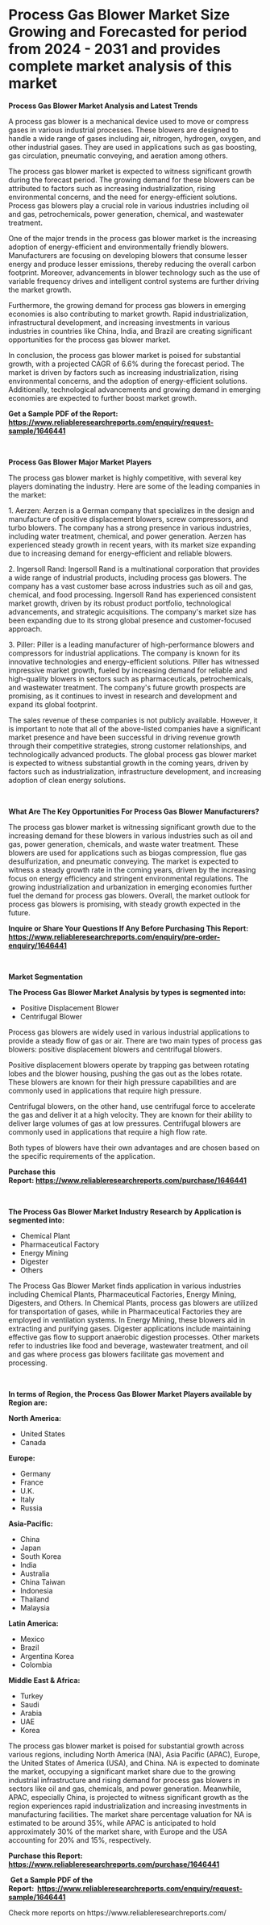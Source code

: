 <p><h1>Process Gas Blower Market Size Growing and Forecasted for period from 2024 - 2031 and provides complete market analysis of this market</h1></p><p><strong>Process Gas Blower Market Analysis and Latest Trends</strong></p>
<p><p>A process gas blower is a mechanical device used to move or compress gases in various industrial processes. These blowers are designed to handle a wide range of gases including air, nitrogen, hydrogen, oxygen, and other industrial gases. They are used in applications such as gas boosting, gas circulation, pneumatic conveying, and aeration among others.</p><p>The process gas blower market is expected to witness significant growth during the forecast period. The growing demand for these blowers can be attributed to factors such as increasing industrialization, rising environmental concerns, and the need for energy-efficient solutions. Process gas blowers play a crucial role in various industries including oil and gas, petrochemicals, power generation, chemical, and wastewater treatment.</p><p>One of the major trends in the process gas blower market is the increasing adoption of energy-efficient and environmentally friendly blowers. Manufacturers are focusing on developing blowers that consume lesser energy and produce lesser emissions, thereby reducing the overall carbon footprint. Moreover, advancements in blower technology such as the use of variable frequency drives and intelligent control systems are further driving the market growth.</p><p>Furthermore, the growing demand for process gas blowers in emerging economies is also contributing to market growth. Rapid industrialization, infrastructural development, and increasing investments in various industries in countries like China, India, and Brazil are creating significant opportunities for the process gas blower market.</p><p>In conclusion, the process gas blower market is poised for substantial growth, with a projected CAGR of 6.6% during the forecast period. The market is driven by factors such as increasing industrialization, rising environmental concerns, and the adoption of energy-efficient solutions. Additionally, technological advancements and growing demand in emerging economies are expected to further boost market growth.</p></p>
<p><strong>Get a Sample PDF of the Report:&nbsp; <a href="https://www.reliableresearchreports.com/enquiry/request-sample/1646441">https://www.reliableresearchreports.com/enquiry/request-sample/1646441</a></strong></p>
<p>&nbsp;</p>
<p><strong>Process Gas Blower Major Market Players</strong></p>
<p><p>The process gas blower market is highly competitive, with several key players dominating the industry. Here are some of the leading companies in the market:</p><p>1. Aerzen: Aerzen is a German company that specializes in the design and manufacture of positive displacement blowers, screw compressors, and turbo blowers. The company has a strong presence in various industries, including water treatment, chemical, and power generation. Aerzen has experienced steady growth in recent years, with its market size expanding due to increasing demand for energy-efficient and reliable blowers.</p><p>2. Ingersoll Rand: Ingersoll Rand is a multinational corporation that provides a wide range of industrial products, including process gas blowers. The company has a vast customer base across industries such as oil and gas, chemical, and food processing. Ingersoll Rand has experienced consistent market growth, driven by its robust product portfolio, technological advancements, and strategic acquisitions. The company's market size has been expanding due to its strong global presence and customer-focused approach.</p><p>3. Piller: Piller is a leading manufacturer of high-performance blowers and compressors for industrial applications. The company is known for its innovative technologies and energy-efficient solutions. Piller has witnessed impressive market growth, fueled by increasing demand for reliable and high-quality blowers in sectors such as pharmaceuticals, petrochemicals, and wastewater treatment. The company's future growth prospects are promising, as it continues to invest in research and development and expand its global footprint.</p><p>The sales revenue of these companies is not publicly available. However, it is important to note that all of the above-listed companies have a significant market presence and have been successful in driving revenue growth through their competitive strategies, strong customer relationships, and technologically advanced products. The global process gas blower market is expected to witness substantial growth in the coming years, driven by factors such as industrialization, infrastructure development, and increasing adoption of clean energy solutions.</p></p>
<p>&nbsp;</p>
<p><strong>What Are The Key Opportunities For Process Gas Blower Manufacturers?</strong></p>
<p><p>The process gas blower market is witnessing significant growth due to the increasing demand for these blowers in various industries such as oil and gas, power generation, chemicals, and waste water treatment. These blowers are used for applications such as biogas compression, flue gas desulfurization, and pneumatic conveying. The market is expected to witness a steady growth rate in the coming years, driven by the increasing focus on energy efficiency and stringent environmental regulations. The growing industrialization and urbanization in emerging economies further fuel the demand for process gas blowers. Overall, the market outlook for process gas blowers is promising, with steady growth expected in the future.</p></p>
<p><strong>Inquire or Share Your Questions If Any Before Purchasing This Report: <a href="https://www.reliableresearchreports.com/enquiry/pre-order-enquiry/1646441">https://www.reliableresearchreports.com/enquiry/pre-order-enquiry/1646441</a></strong></p>
<p>&nbsp;</p>
<p><strong>Market Segmentation</strong></p>
<p><strong>The Process Gas Blower Market Analysis by types is segmented into:</strong></p>
<p><ul><li>Positive Displacement Blower</li><li>Centrifugal Blower</li></ul></p>
<p><p>Process gas blowers are widely used in various industrial applications to provide a steady flow of gas or air. There are two main types of process gas blowers: positive displacement blowers and centrifugal blowers.</p><p>Positive displacement blowers operate by trapping gas between rotating lobes and the blower housing, pushing the gas out as the lobes rotate. These blowers are known for their high pressure capabilities and are commonly used in applications that require high pressure.</p><p>Centrifugal blowers, on the other hand, use centrifugal force to accelerate the gas and deliver it at a high velocity. They are known for their ability to deliver large volumes of gas at low pressures. Centrifugal blowers are commonly used in applications that require a high flow rate.</p><p>Both types of blowers have their own advantages and are chosen based on the specific requirements of the application.</p></p>
<p><strong>Purchase this Report:&nbsp;<a href="https://www.reliableresearchreports.com/purchase/1646441">https://www.reliableresearchreports.com/purchase/1646441</a></strong></p>
<p>&nbsp;</p>
<p><strong>The Process Gas Blower Market Industry Research by Application is segmented into:</strong></p>
<p><ul><li>Chemical Plant</li><li>Pharmaceutical Factory</li><li>Energy Mining</li><li>Digester</li><li>Others</li></ul></p>
<p><p>The Process Gas Blower Market finds application in various industries including Chemical Plants, Pharmaceutical Factories, Energy Mining, Digesters, and Others. In Chemical Plants, process gas blowers are utilized for transportation of gases, while in Pharmaceutical Factories they are employed in ventilation systems. In Energy Mining, these blowers aid in extracting and purifying gases. Digester applications include maintaining effective gas flow to support anaerobic digestion processes. Other markets refer to industries like food and beverage, wastewater treatment, and oil and gas where process gas blowers facilitate gas movement and processing.</p></p>
<p>&nbsp;</p>
<p><strong>In terms of Region, the Process Gas Blower Market Players available by Region are:</strong></p>
<p>
    <p> <strong> North America: </strong>
        <ul>
            <li>United States</li>
            <li>Canada</li>
        </ul>
        </p> 
    <p> <strong> Europe: </strong>
        <ul>
            <li>Germany</li>
            <li>France</li>
            <li>U.K.</li>
            <li>Italy</li>
            <li>Russia</li>
        </ul>
        </p> 
    <p> <strong> Asia-Pacific: </strong>
        <ul>
            <li>China</li>
            <li>Japan</li>
            <li>South Korea</li>
            <li>India</li>
            <li>Australia</li>
            <li>China Taiwan</li>
            <li>Indonesia</li>
            <li>Thailand</li>
            <li>Malaysia</li>
        </ul>
        </p> 
    <p> <strong> Latin America: </strong>
        <ul>
            <li>Mexico</li>
            <li>Brazil</li>
            <li>Argentina Korea</li>
            <li>Colombia</li>
        </ul>
        </p> 
    <p> <strong> Middle East & Africa: </strong>
        <ul>
            <li>Turkey</li>
            <li>Saudi</li>
            <li>Arabia</li>
            <li>UAE</li>
            <li>Korea</li>
        </ul>
    </p>
    </p>
<p><p>The process gas blower market is poised for substantial growth across various regions, including North America (NA), Asia Pacific (APAC), Europe, the United States of America (USA), and China. NA is expected to dominate the market, occupying a significant market share due to the growing industrial infrastructure and rising demand for process gas blowers in sectors like oil and gas, chemicals, and power generation. Meanwhile, APAC, especially China, is projected to witness significant growth as the region experiences rapid industrialization and increasing investments in manufacturing facilities. The market share percentage valuation for NA is estimated to be around 35%, while APAC is anticipated to hold approximately 30% of the market share, with Europe and the USA accounting for 20% and 15%, respectively.</p></p>
<p><strong>Purchase this Report: <a href="https://www.reliableresearchreports.com/purchase/1646441">https://www.reliableresearchreports.com/purchase/1646441</a></strong></p>
<p>&nbsp;<strong>Get a Sample PDF of the Report:&nbsp;&nbsp;<a href="https://www.reliableresearchreports.com/enquiry/request-sample/1646441">https://www.reliableresearchreports.com/enquiry/request-sample/1646441</a></strong></p>
<p><strong></strong></p>
<p>Check more reports on https://www.reliableresearchreports.com/</p>